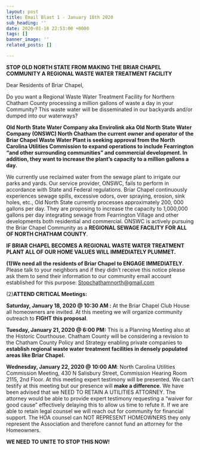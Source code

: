 ```yaml
---
layout: post
title: Email Blast 1 - January 18th 2020
sub_heading: ''
date: 2020-01-18 22:53:00 +0000
tags: []
banner_image: ''
related_posts: []

---
```

**STOP OLD NORTH STATE FROM MAKING THE BRIAR CHAPEL COMMUNITY A REGIONAL WASTE WATER TREATMENT FACILITY**

Dear Residents of Briar Chapel,

Do you want a Regional Waste Water Treatment Facility for Northern Chatham County processing a million gallons of waste a day in your Community? This waste water will be disseminated in our backyards and/or dumped into our waterways?

**Old North State Water Company aka Envirolink aka Old North State Water Company (ONSWC) North Chatham the current owner and operator of the Briar Chapel Waste Water Plant is seeking approval from the North Carolina Utilities Commission to expand operations to include Fearrington “and other surrounding communities” and commercial development. In addition, they want to increase the plant’s capacity to a million gallons a day.**

We currently use reclaimed water from the sewage plant to irrigate our parks and yards. Our service provider, ONSWC, fails to perform in accordance with State and Federal regulations. Briar Chapel continuously experiences sewage spills, excessive odors, over spraying, erosion, sink holes, etc., Old North State currently processes approximately 200, 000 gallons per day. They are proposing to increase the capacity to 1,000,000 gallons per day integrating sewage from Fearrington Village and other developments both residential and commercial. ONSWC is actively pursuing the Briar Chapel Community as a **REGIONAL SEWAGE FACILITY FOR ALL OF NORTH CHATHAM COUNTY**.

**IF BRIAR CHAPEL BECOMES A REGIONAL WASTE WATER TREATMENT PLANT ALL OF OUR HOME VALUES WILL IMMEDIATELY PLUMMET.**

**(1)We need all the residents of Briar Chapel to ENGAGE IMMEDIATELY**. Please talk to your neighbors and if they didn’t receive this notice please ask them to send their information to our community email account established for this purpose: [Stopchathamnorth@gmail.com](mailto:Stopchathamnorth@gmail.com)

(2)**ATTEND CRITICAL Meetings:**

**Saturday, January 18, 2020 @ 10:30 AM :** At the Briar Chapel Club House all homeowners are invited. At this meeting we will organize community outreach to **FIGHT this proposal**.

**Tuesday, January 21, 2020 @ 6:00 PM:** This is a Planning Meeting also at the Historic Courthouse. Chatham County will be considering a revision to the Chatham County Policy and Strategy enabling private companies to **establish regional waste water treatment facilities in densely populated areas like Briar Chapel.**

**Wednesday, January 22, 2020 @ 10:00 AM**: North Carolina Utilities Commission Meeting, 430 N Salisbury Street, Commission Hearing Room 2115, 2nd Floor. At this meeting expert testimony will be presented. We can’t testify at this meeting but our presence will **make a difference**. We have been advised that we NEED TO RETAIN A UTILITIES ATTORNEY. The attorney would be able to provide expert testimony requesting a “waiver for good cause” effectively delaying this to allow us time to refute it. If we are able to retain legal counsel we will reach out for community for financial support. The HOA counsel can NOT REPRESENT HOMEOWNERS they only represent the Association and therefore cannot fund an attorney for the Homeowners.

**WE NEED TO UNITE TO STOP THIS NOW!**